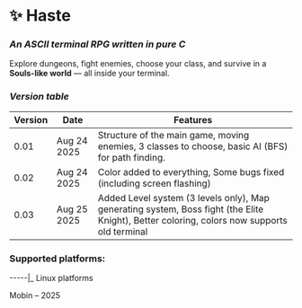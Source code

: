 # ✨ Haste
### *An ASCII terminal RPG written in pure C*

Explore dungeons, fight enemies, choose your class, and survive in a **Souls-like world** — all inside your terminal.  



### *Version table*
| Version | Date |                     Features                     |
|---------|------|--------------------------------------------------|
| 0.01    | Aug 24 2025  | Structure of the main game, moving enemies, 3 classes to choose, basic AI (BFS) for path finding. |
| 0.02    | Aug 24 2025  | Color added to everything, Some bugs fixed (including screen flashing) |
| 0.03    | Aug 25 2025  | Added Level system (3 levels only), Map generating system, Boss fight (the Elite Knight), Better coloring, colors now supports old terminal|



### Supported platforms: 
-----|_ Linux platforms





Mobin – 2025
